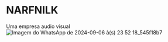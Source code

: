 # NARFNILK
Uma empresa audio visual
![Imagem do WhatsApp de 2024-09-06 à(s) 23 52 18_545f18b7](https://github.com/user-attachments/assets/a9724611-7ac5-40f9-86eb-f67434d8a65e)
